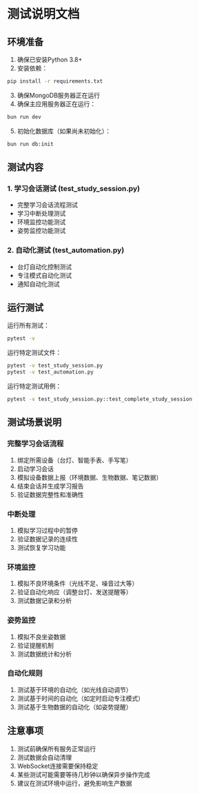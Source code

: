 # 测试说明文档

## 环境准备

1. 确保已安装Python 3.8+
2. 安装依赖：
```bash
pip install -r requirements.txt
```

3. 确保MongoDB服务器正在运行
4. 确保主应用服务器正在运行：
```bash
bun run dev
```

5. 初始化数据库（如果尚未初始化）：
```bash
bun run db:init
```

## 测试内容

### 1. 学习会话测试 (test_study_session.py)
- 完整学习会话流程测试
- 学习中断处理测试
- 环境监控功能测试
- 姿势监控功能测试

### 2. 自动化测试 (test_automation.py)
- 台灯自动化控制测试
- 专注模式自动化测试
- 通知自动化测试

## 运行测试

运行所有测试：
```bash
pytest -v
```

运行特定测试文件：
```bash
pytest -v test_study_session.py
pytest -v test_automation.py
```

运行特定测试用例：
```bash
pytest -v test_study_session.py::test_complete_study_session
```

## 测试场景说明

### 完整学习会话流程
1. 绑定所需设备（台灯、智能手表、手写笔）
2. 启动学习会话
3. 模拟设备数据上报（环境数据、生物数据、笔记数据）
4. 结束会话并生成学习报告
5. 验证数据完整性和准确性

### 中断处理
1. 模拟学习过程中的暂停
2. 验证数据记录的连续性
3. 测试恢复学习功能

### 环境监控
1. 模拟不良环境条件（光线不足、噪音过大等）
2. 验证自动化响应（调整台灯、发送提醒等）
3. 测试数据记录和分析

### 姿势监控
1. 模拟不良坐姿数据
2. 验证提醒机制
3. 测试数据统计和分析

### 自动化规则
1. 测试基于环境的自动化（如光线自动调节）
2. 测试基于时间的自动化（如定时启动专注模式）
3. 测试基于生物数据的自动化（如姿势提醒）

## 注意事项

1. 测试前确保所有服务正常运行
2. 测试数据会自动清理
3. WebSocket连接需要保持稳定
4. 某些测试可能需要等待几秒钟以确保异步操作完成
5. 建议在测试环境中运行，避免影响生产数据
